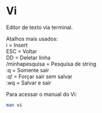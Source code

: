 # Vi

Editor de texto via terminal.  

Atalhos mais usados:  
i = Insert  
ESC = Voltar  
DD = Deletar linha  
/minhapesquisa = Pesquisa de string  
:q = Somente sair  
:q! = Forçar sair sem salvar  
:wq = Salvar e sair

Para acessar o manual do Vi:

```bash
man vi
```
